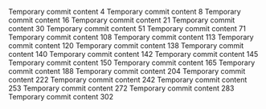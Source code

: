 Temporary commit content 4
Temporary commit content 8
Temporary commit content 16
Temporary commit content 21
Temporary commit content 30
Temporary commit content 51
Temporary commit content 71
Temporary commit content 108
Temporary commit content 113
Temporary commit content 120
Temporary commit content 138
Temporary commit content 140
Temporary commit content 142
Temporary commit content 145
Temporary commit content 150
Temporary commit content 165
Temporary commit content 188
Temporary commit content 204
Temporary commit content 222
Temporary commit content 242
Temporary commit content 253
Temporary commit content 272
Temporary commit content 283
Temporary commit content 302
